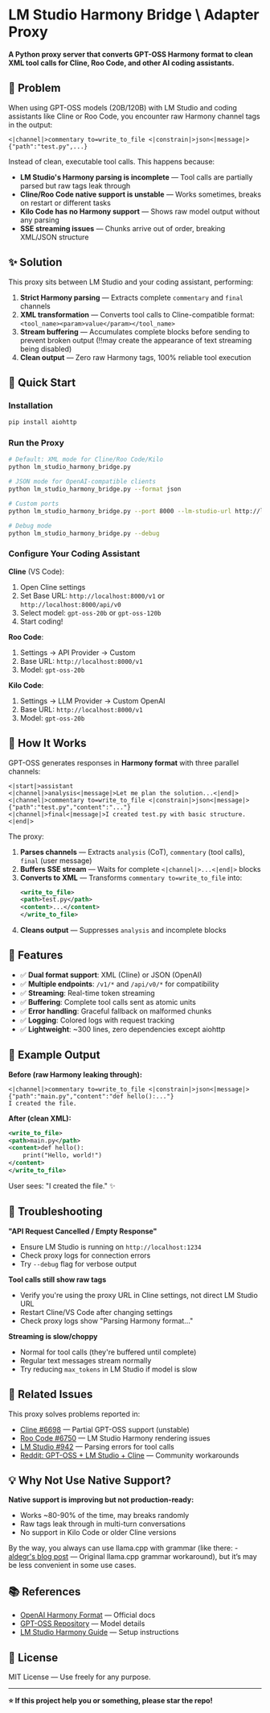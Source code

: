 # LM Studio Harmony Bridge \ Adapter Proxy

**A Python proxy server that converts GPT-OSS Harmony format to clean XML tool calls for Cline, Roo Code, and other AI coding assistants.**

## 🎯 Problem

When using GPT-OSS models (20B/120B) with LM Studio and coding assistants like Cline or Roo Code, you encounter raw Harmony channel tags in the output:

```
<|channel|>commentary to=write_to_file <|constrain|>json<|message|>{"path":"test.py",...}
```

Instead of clean, executable tool calls. This happens because:

- **LM Studio's Harmony parsing is incomplete** — Tool calls are partially parsed but raw tags leak through
- **Cline/Roo Code native support is unstable** — Works sometimes, breaks on restart or different tasks
- **Kilo Code has no Harmony support** — Shows raw model output without any parsing
- **SSE streaming issues** — Chunks arrive out of order, breaking XML/JSON structure

## ✨ Solution

This proxy sits between LM Studio and your coding assistant, performing:

1. **Strict Harmony parsing** — Extracts complete `commentary` and `final` channels
2. **XML transformation** — Converts tool calls to Cline-compatible format: `<tool_name><param>value</param></tool_name>`
3. **Stream buffering** — Accumulates complete blocks before sending to prevent broken output (!!may create the appearance of text streaming being disabled)
4. **Clean output** — Zero raw Harmony tags, 100% reliable tool execution

## 🚀 Quick Start

### Installation

```bash
pip install aiohttp
```

### Run the Proxy

```bash
# Default: XML mode for Cline/Roo Code/Kilo
python lm_studio_harmony_bridge.py

# JSON mode for OpenAI-compatible clients
python lm_studio_harmony_bridge.py --format json

# Custom ports
python lm_studio_harmony_bridge.py --port 8000 --lm-studio-url http://localhost:1234

# Debug mode
python lm_studio_harmony_bridge.py --debug
```

### Configure Your Coding Assistant

**Cline** (VS Code):
1. Open Cline settings
2. Set Base URL: `http://localhost:8000/v1` or `http://localhost:8000/api/v0`
3. Select model: `gpt-oss-20b` or `gpt-oss-120b`
4. Start coding!

**Roo Code**:
1. Settings → API Provider → Custom
2. Base URL: `http://localhost:8000/v1`
3. Model: `gpt-oss-20b`

**Kilo Code**:
1. Settings → LLM Provider → Custom OpenAI
2. Base URL: `http://localhost:8000/v1`
3. Model: `gpt-oss-20b`

## 📖 How It Works

GPT-OSS generates responses in **Harmony format** with three parallel channels:

```
<|start|>assistant
<|channel|>analysis<|message|>Let me plan the solution...<|end|>
<|channel|>commentary to=write_to_file <|constrain|>json<|message|>{"path":"test.py","content":"..."}
<|channel|>final<|message|>I created test.py with basic structure.<|end|>
```

The proxy:
1. **Parses channels** — Extracts `analysis` (CoT), `commentary` (tool calls), `final` (user message)
2. **Buffers SSE stream** — Waits for complete `<|channel|>...<|end|>` blocks
3. **Converts to XML** — Transforms `commentary to=write_to_file` into:
   ```xml
   <write_to_file>
   <path>test.py</path>
   <content>...</content>
   </write_to_file>
   ```
4. **Cleans output** — Suppresses `analysis` and incomplete blocks

## 🔧 Features

- ✅ **Dual format support**: XML (Cline) or JSON (OpenAI)
- ✅ **Multiple endpoints**: `/v1/*` and `/api/v0/*` for compatibility
- ✅ **Streaming**: Real-time token streaming
- ✅ **Buffering**: Complete tool calls sent as atomic units
- ✅ **Error handling**: Graceful fallback on malformed chunks
- ✅ **Logging**: Colored logs with request tracking
- ✅ **Lightweight**: ~300 lines, zero dependencies except aiohttp

## 📝 Example Output

**Before (raw Harmony leaking through):**
```
<|channel|>commentary to=write_to_file <|constrain|>json<|message|>{"path":"main.py","content":"def hello():..."}
I created the file.
```

**After (clean XML):**
```xml
<write_to_file>
<path>main.py</path>
<content>def hello():
    print("Hello, world!")
</content>
</write_to_file>
```

User sees: "I created the file." ✨

## 🐛 Troubleshooting

**"API Request Cancelled / Empty Response"**
- Ensure LM Studio is running on `http://localhost:1234`
- Check proxy logs for connection errors
- Try `--debug` flag for verbose output

**Tool calls still show raw tags**
- Verify you're using the proxy URL in Cline settings, not direct LM Studio URL
- Restart Cline/VS Code after changing settings
- Check proxy logs show "Parsing Harmony format..."

**Streaming is slow/choppy**
- Normal for tool calls (they're buffered until complete)
- Regular text messages stream normally
- Try reducing `max_tokens` in LM Studio if model is slow

## 🔗 Related Issues

This proxy solves problems reported in:
- [Cline #6698](https://github.com/cline/cline/pull/6698) — Partial GPT-OSS support (unstable)
- [Roo Code #6750](https://github.com/RooCodeInc/Roo-Code/issues/6750) — LM Studio Harmony rendering issues
- [LM Studio #942](https://github.com/lmstudio-ai/lmstudio-bug-tracker/issues/942) — Parsing errors for tool calls
- [Reddit: GPT-OSS + LM Studio + Cline](https://www.reddit.com/r/CLine/comments/1mtcj2v/making_gptoss_20b_and_cline_work_together/) — Community workarounds

## 💡 Why Not Use Native Support?

**Native support is improving but not production-ready:**
- Works ~80-90% of the time, may breaks randomly
- Raw tags leak through in multi-turn conversations
- No support in Kilo Code or older Cline versions

By the way, you always can use llama.cpp with grammar (like there: - [aldegr's blog post](https://alde.dev/blog/gpt-oss-20b-with-cline-and-roo-code/) — Original llama.cpp grammar workaround), but it’s may be less convenient in some use cases.

## 📚 References

- [OpenAI Harmony Format](https://cookbook.openai.com/articles/openai-harmony) — Official docs
- [GPT-OSS Repository](https://github.com/openai/gpt-oss) — Model details
- [LM Studio Harmony Guide](https://cookbook.openai.com/articles/gpt-oss/run-locally-lmstudio) — Setup instructions

## 📄 License

MIT License — Use freely for any purpose.

---

**⭐ If this project help you or something, please star the repo!**
